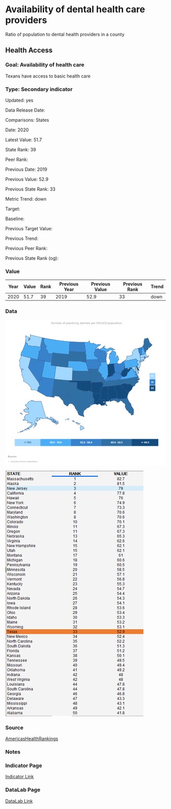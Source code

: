 # Availability of dental health care providers

Ratio of population to dental health providers in a county

## Health Access

### Goal: Availability of health care

Texans have access to basic health care

### Type: Secondary indicator

Updated: yes

Data Release Date: 


Comparisons: States

Date: 2020

Latest Value: 51.7 

State Rank: 39

Peer Rank: 

Previous Date: 2019

Previous Value: 52.9

Previous State Rank: 33

Metric Trend: down

Target: 

Baseline: 

Previous Target Value: 

Previous Trend: 

Previous Peer Rank: 

Previous State Rank (og): 

### Value

|Year         |  Value      | Rank        | Previous Year| Previous Value | Previous Rank  | Trend| 
| ----------- | ----------- | ----------- | ----------- | ----------- | ----------- | -----------|
|   2020      |    51.7     |    39       |    2019     |    52.9     |    33   |    down    |

### Data

![map](./map_dentists.PNG)

![DATA](./data_dentists.PNG)


### Source

[AmericasHealthRankings](https://www.americashealthrankings.org/explore/annual/measure/dental_provider/state/ALL?edition-year=2020)

### Notes


### Indicator Page

[Indicator Link](https://indicators.texas2036.org/indicator/49)



### DataLab Page

[DataLab Link](https://datalab.texas2036.org/fywtqfb/texas-county-health-ranking?region=1000000&indicator=1000370&measure=1000020&group=1000000&accesskey=aktoixg)




